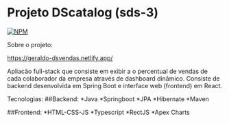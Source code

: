 # Projeto DScatalog (sds-3)
[![NPM](https://img.shields.io/npm/l/react)](https://github.com/Geraldo-git/projeto-sds3/blob/main/LICENSE)

Sobre o projeto:

https://geraldo-dsvendas.netlify.app/

Apliacão full-stack que consiste em exibir a o percentual de vendas de cada colaborador da empresa através de dashboard dinâmico. Consiste de backend desenvolvida em Spring Boot e interface web (frontend) em React.


Tecnologias:
##Backend:
*Java
*Springboot
*JPA
*Hibernate
*Maven

##Frontend:
*HTML-CSS-JS
*Typescript
*RectJS
*Apex Charts
